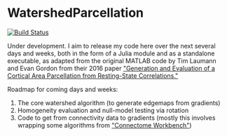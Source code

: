 # WatershedParcellation

[![Build Status](https://github.com/myersm0/WatershedParcellation.jl/actions/workflows/CI.yml/badge.svg?branch=main)](https://github.com/myersm0/WatershedParcellation.jl/actions/workflows/CI.yml?query=branch%3Amain)

Under development. I aim to release my code here over the next several days and weeks, both in the form of a Julia module and as a standalone executable, as adapted from the original MATLAB code by Tim Laumann and Evan Gordon from their 2016 paper ["Generation and Evaluation of a Cortical Area Parcellation from Resting-State Correlations."](https://pubmed.ncbi.nlm.nih.gov/25316338/)

Roadmap for coming days and weeks:
1. The core watershed algorithm (to generate edgemaps from gradients)
2. Homogeneity evaluation and null-model testing via rotation
3. Code to get from connectivity data to gradients (mostly this involves wrapping some algorithms from ["Connectome Workbench"](https://humanconnectome.org/software/workbench-command))

